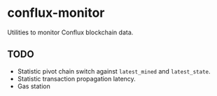 # conflux-monitor
Utilities to monitor Conflux blockchain data.

## TODO
- Statistic pivot chain switch against `latest_mined` and `latest_state`.
- Statistic transaction propagation latency.
- Gas station
